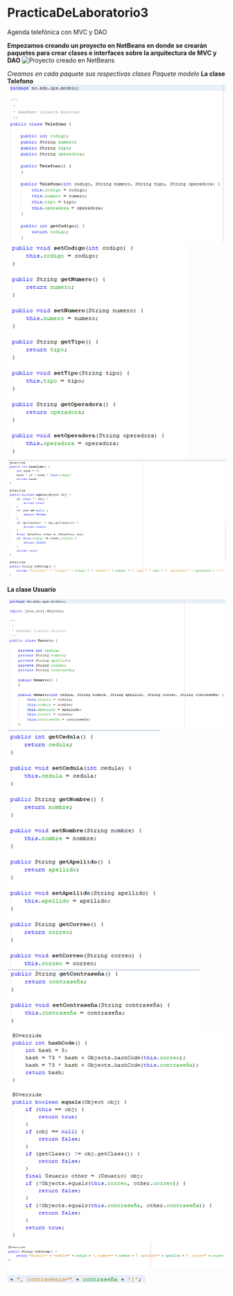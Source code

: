 # PracticaDeLaboratorio3
Agenda telefónica con MVC y DAO

__Empezamos creando un proyecto en NetBeans en donde se crearán paquetes para crear clases e interfaces sobre la arquitectura de MVC y DAO__
![Proyecto creado en NetBeans](https://github.com/LissethReinoso/PracticaDeLaboratorio3/commit/4c2a2fd2787a6c9684680c6a9ccf079cb4291b08)

*Creamos en cada paquete sus respectivas clases*
_*Paquete modelo*_
__La clase Telefono__
![Telefono](https://github.com/LissethReinoso/PracticaDeLaboratorio3/blob/master/Telefono1.PNG)
![Telefono](https://github.com/LissethReinoso/PracticaDeLaboratorio3/blob/master/Telefono2.PNG)
![Telefono](https://github.com/LissethReinoso/PracticaDeLaboratorio3/blob/master/Telefono3.PNG)

__La clase Usuario__

![Usuario](https://github.com/LissethReinoso/PracticaDeLaboratorio3/blob/master/Usuario1.PNG)
![Usuario](https://github.com/LissethReinoso/PracticaDeLaboratorio3/blob/master/Usuario2.PNG)
![Usuario](https://github.com/LissethReinoso/PracticaDeLaboratorio3/blob/master/Usuario3.PNG)
![Usuario](https://github.com/LissethReinoso/PracticaDeLaboratorio3/blob/master/Usuario4.PNG)
![Usuario](https://github.com/LissethReinoso/PracticaDeLaboratorio3/blob/master/Usuario5.PNG)
![Usuario](https://github.com/LissethReinoso/PracticaDeLaboratorio3/blob/master/Usuario6.PNG)



